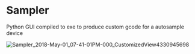# Sampler
 Python GUI compiled to exe to produce custom gcode for a autosample device  


![Sampler_2018-May-01_07-41-01PM-000_CustomizedView4330945698](https://user-images.githubusercontent.com/592299/174520695-4e628f30-f139-4865-9534-ae659e035f44.jpg)
